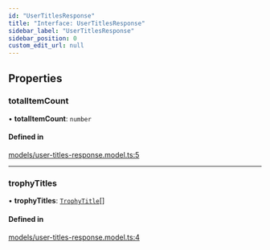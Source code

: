 ```yaml
---
id: "UserTitlesResponse"
title: "Interface: UserTitlesResponse"
sidebar_label: "UserTitlesResponse"
sidebar_position: 0
custom_edit_url: null
---
```


## Properties

### totalItemCount

• **totalItemCount**: `number`

#### Defined in

[models/user-titles-response.model.ts:5](https://github.com/wescopeland/psn-api/blob/e03f8b1/src/models/user-titles-response.model.ts#L5)

---

### trophyTitles

• **trophyTitles**: [`TrophyTitle`](TrophyTitle)[]

#### Defined in

[models/user-titles-response.model.ts:4](https://github.com/wescopeland/psn-api/blob/e03f8b1/src/models/user-titles-response.model.ts#L4)
